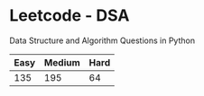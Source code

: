 # Leetcode - DSA

Data Structure and Algorithm Questions in Python

| Easy   |  Medium  | Hard |
|--------|----------|------|
|   135  |    195   |  64  |
